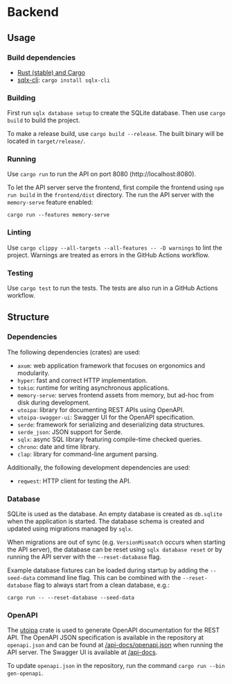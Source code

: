# Backend

## Usage

### Build dependencies

- [Rust (stable) and Cargo](https://www.rust-lang.org/tools/install)
- [sqlx-cli](https://docs.rs/crate/sqlx-cli/latest): `cargo install sqlx-cli`

### Building

First run `sqlx database setup` to create the SQLite database.
Then use `cargo build` to build the project.

To make a release build, use `cargo build --release`.
The built binary will be located in `target/release/`.

### Running

Use `cargo run` to run the API on port 8080 (http://localhost:8080).

To let the API server serve the frontend, first compile the frontend using
`npm run build` in the `frontend/dist` directory. The run the API server with the
`memory-serve` feature enabled:

```shell
cargo run --features memory-serve
```

### Linting

Use `cargo clippy --all-targets --all-features -- -D warnings` to lint the project. Warnings are treated as errors in the GitHub Actions workflow.

### Testing

Use `cargo test` to run the tests. The tests are also run in a GitHub Actions workflow.

## Structure

### Dependencies

The following dependencies (crates) are used:

- `axum`: web application framework that focuses on ergonomics and modularity.
- `hyper`: fast and correct HTTP implementation.
- `tokio`: runtime for writing asynchronous applications.
- `memory-serve`: serves frontend assets from memory, but ad-hoc from disk during development.
- `utoipa`: library for documenting REST APIs using OpenAPI.
- `utoipa-swagger-ui`: Swagger UI for the OpenAPI specification.
- `serde`: framework for serializing and deserializing data structures.
- `serde_json`: JSON support for Serde.
- `sqlx`: async SQL library featuring compile-time checked queries.
- `chrono`: date and time library.
- `clap`: library for command-line argument parsing.

Additionally, the following development dependencies are used:

- `reqwest`: HTTP client for testing the API.

### Database

SQLite is used as the database. An empty database is created as `db.sqlite` when the application is
started. The database schema is created and updated using migrations managed by `sqlx`.

When migrations are out of sync (e.g. `VersionMismatch` occurs when starting the API server),
the database can be reset using `sqlx database reset` or by running the API server with the
`--reset-database` flag.

Example database fixtures can be loaded during startup by adding the `--seed-data` command line
flag. This can be combined with the `--reset-database` flag to always start from a clean database,
e.g.:

```shell
cargo run -- --reset-database --seed-data
```

### OpenAPI

The [utoipa](https://github.com/juhaku/utoipa) crate is used to generate OpenAPI documentation for the REST API.
The OpenAPI JSON specification is available in the repository at `openapi.json` and can be found at [/api-docs/openapi.json](http://localhost:8080/api-docs/openapi.json) when running the API server.
The Swagger UI is available at [/api-docs](http://localhost:8080/api-docs).

To update `openapi.json` in the repository, run the command `cargo run --bin gen-openapi`.
